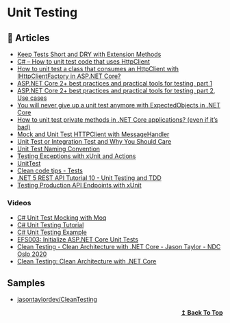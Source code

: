 
# Unit Testing

## 📝 Articles

- [Keep Tests Short and DRY with Extension Methods](https://ardalis.com/keep-tests-short-and-dry-with-extensions/) 
- [C# – How to unit test code that uses HttpClient](https://makolyte.com/csharp-how-to-unit-test-code-that-uses-httpclient/)
- [How to unit test a class that consumes an HttpClient with IHttpClientFactory in ASP.NET Core?](https://anthonygiretti.com/2018/09/06/how-to-unit-test-a-class-that-consumes-an-httpclient-with-ihttpclientfactory-in-asp-net-core/)
- [ASP.NET Core 2+ best practices and practical tools for testing, part 1](https://anthonygiretti.com/2019/06/15/asp-net-core-2-best-practices-and-practical-tools-for-testing-part-1/)
- [ASP.NET Core 2+ best practices and practical tools for testing, part 2, Use cases](https://anthonygiretti.com/2019/07/18/asp-net-core-2-best-practices-and-practical-tools-for-testing-part-2-use-cases/)
- [You will never give up a unit test anymore with ExpectedObjects in .NET Core](https://anthonygiretti.com/2019/01/21/you-will-never-give-up-a-unit-test-anymore-with-expectedobjects-in-net-core/)
- [How to unit test private methods in .NET Core applications? (even if it’s bad)](https://anthonygiretti.com/2018/08/26/how-to-unit-test-private-methods-in-net-core-applications-even-if-its-bad/)
- [Mock and Unit Test HTTPClient with MessageHandler](https://www.thecodebuzz.com/mock-httpclient-with-messagehandler-unit-test/)
- [Unit Test or Integration Test and Why You Should Care](https://ardalis.com/unit-test-or-integration-test-and-why-you-should-care/) 
- [Unit Test Naming Convention](https://ardalis.com/unit-test-naming-convention/?utm_sq=gkewnaysjn)
- [Testing Exceptions with xUnit and Actions](https://ardalis.com/testing-exceptions-with-xunit-and-actions/)
- [UnitTest](https://martinfowler.com/bliki/UnitTest.html) 
- [Clean code tips - Tests](https://www.code4it.dev/blog/clean-code-tests)
- [.NET 5 REST API Tutorial 10 - Unit Testing and TDD](https://www.youtube.com/watch?v=dsD0CMgPjUk&t=0s)
- [Testing Production API Endpoints with xUnit](https://ardalis.com/testing-production-api-endpoints-with-xunit/?utm_sq=gkyvlvbcp9)
### Videos
- [C# Unit Test Mocking with Moq](https://www.youtube.com/watch?v=IFN4-YrgBEI) 
- [C# Unit Testing Tutorial](https://www.youtube.com/watch?v=e9q-ocrt4UI) 
- [C# Unit Testing Example](https://www.youtube.com/watch?v=Tc9FUg74ci4) 
- [EFS003: Initialize ASP.NET Core Unit Tests](https://www.youtube.com/watch?v=jWIPkpl6Yr0)
- [Clean Testing - Clean Architecture with .NET Core - Jason Taylor - NDC Oslo 2020](https://www.youtube.com/watch?v=T6NRcX1vnz8)
- [Clean Testing: Clean Architecture with .NET Core](https://www.youtube.com/watch?v=2UJ7mAtFuio)
## Samples
- [jasontaylordev/CleanTesting](https://github.com/jasontaylordev/CleanTesting)

<div align="right">
  <b><a href="#contents">↥ Back To Top</a></b>
</div>

